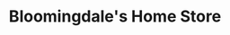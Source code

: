 ---
title: "Bloomingdale's Home Store"
url: /newport-beach/bloomingdales-home-store/
shop: furniture
---